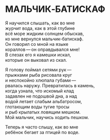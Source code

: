 # МАЛЬЧИК&hyphen;БАТИСКАФ

<div>

Я научился слышать, как во мне\
журчит вода, как в этой глубине\
всё море жидким солнцем обыскав,\
ко мне вернулся мальчик-батискаф.\
Он говорил со мной на языке\
кораллов&thinsp;&mdash;&thinsp;он оправдывался мне!\
В слезах его я камешки искал,\
которые он выковал из скал.

Я голову поймал сетями рук&thinsp;&mdash;&thinsp;\
прыжками рыба рисовала круг\
и неспокойно хлюпала губами&thinsp;&mdash;&thinsp;\
рвалась наружу. Превратилась в камень,\
когда узнала, что искомый клад\
задавлен не подошвой дна, а над\
водой летает слабым альбатросом,\
глотающим воды тугие тросы\
и рыб крылатых ловящим мешком.\
Мой мальчик, научись ходить пешком.

Теперь я часто слышу, как во мне\
ребёнок бегает за птицей по воде.

</div>
